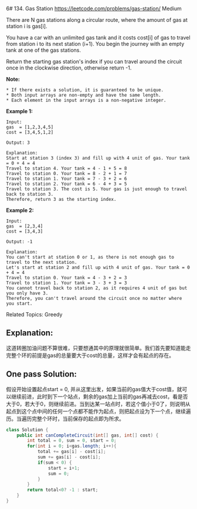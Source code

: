 6# 134. Gas Station
<https://leetcode.com/problems/gas-station/>
Medium

There are N gas stations along a circular route, where the amount of gas at station i is gas[i].

You have a car with an unlimited gas tank and it costs cost[i] of gas to travel from station i to its next station (i+1). You begin the journey with an empty tank at one of the gas stations.

Return the starting gas station's index if you can travel around the circuit once in the clockwise direction, otherwise return -1.

**Note:**

    * If there exists a solution, it is guaranteed to be unique.
    * Both input arrays are non-empty and have the same length.
    * Each element in the input arrays is a non-negative integer.

**Example 1:**

    Input: 
    gas  = [1,2,3,4,5]
    cost = [3,4,5,1,2]

    Output: 3

    Explanation:
    Start at station 3 (index 3) and fill up with 4 unit of gas. Your tank = 0 + 4 = 4
    Travel to station 4. Your tank = 4 - 1 + 5 = 8
    Travel to station 0. Your tank = 8 - 2 + 1 = 7
    Travel to station 1. Your tank = 7 - 3 + 2 = 6
    Travel to station 2. Your tank = 6 - 4 + 3 = 5
    Travel to station 3. The cost is 5. Your gas is just enough to travel back to station 3.
    Therefore, return 3 as the starting index.

**Example 2:**

    Input: 
    gas  = [2,3,4]
    cost = [3,4,3]

    Output: -1

    Explanation:
    You can't start at station 0 or 1, as there is not enough gas to travel to the next station.
    Let's start at station 2 and fill up with 4 unit of gas. Your tank = 0 + 4 = 4
    Travel to station 0. Your tank = 4 - 3 + 2 = 3
    Travel to station 1. Your tank = 3 - 3 + 3 = 3
    You cannot travel back to station 2, as it requires 4 unit of gas but you only have 3.
    Therefore, you can't travel around the circuit once no matter where you start.

Related Topics: Greedy


## Explanation: 
这道转圈加油问题不算很难，只要想通其中的原理就很简单。我们首先要知道能走完整个环的前提是gas的总量要大于cost的总量，这样才会有起点的存在。
## One pass Solution: 
假设开始设置起点start = 0, 并从这里出发，如果当前的gas值大于cost值，就可以继续前进，此时到下一个站点，剩余的gas加上当前的gas再减去cost，看是否大于0，若大于0，则继续前进。当到达某一站点时，若这个值小于0了，则说明从起点到这个点中间的任何一个点都不能作为起点，则把起点设为下一个点，继续遍历。当遍历完整个环时，当前保存的起点即为所求。

```java
class Solution {
    public int canCompleteCircuit(int[] gas, int[] cost) {
        int total = 0, sum = 0, start = 0;
        for(int i = 0; i<gas.length; i++){
            total += gas[i] - cost[i];
            sum += gas[i] - cost[i];
            if(sum < 0) {
                start = i+1;
                sum = 0;
            }
        }
        return total<0? -1 : start;
    }
}
```